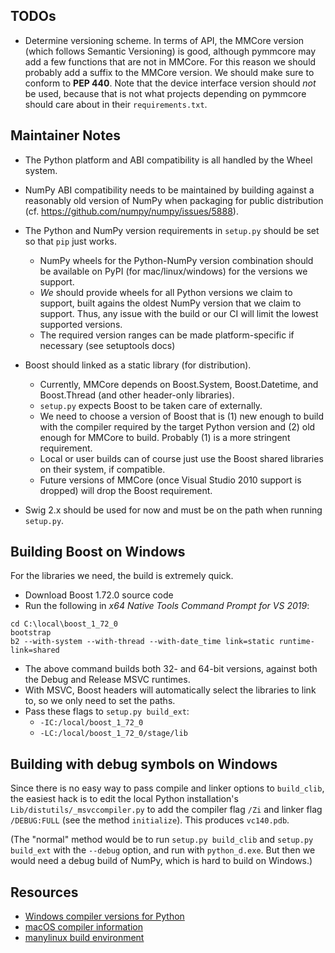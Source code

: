 TODOs
-----

- Determine versioning scheme. In terms of API, the MMCore version (which
  follows Semantic Versioning) is good, although pymmcore may add a few
  functions that are not in MMCore. For this reason we should probably add a
  suffix to the MMCore version. We should make sure to conform to **PEP 440**.
  Note that the device interface version should _not_ be used, because that is
  not what projects depending on pymmcore should care about in their
  `requirements.txt`.


Maintainer Notes
----------------

- The Python platform and ABI compatibility is all handled by the Wheel system.

- NumPy ABI compatibility needs to be maintained by building against a
  reasonably old version of NumPy when packaging for public distribution (cf.
  https://github.com/numpy/numpy/issues/5888).

- The Python and NumPy version requirements in `setup.py` should be set so that
  `pip` just works.
  - NumPy wheels for the Python-NumPy version combination should be available
    on PyPI (for mac/linux/windows) for the versions we support.
  - _We_ should provide wheels for all Python versions we claim to support,
    built agains the oldest NumPy version that we claim to support. Thus, any
    issue with the build or our CI will limit the lowest supported versions.
  - The required version ranges can be made platform-specific if necessary (see
    setuptools docs)

- Boost should linked as a static library (for distribution).
  - Currently, MMCore depends on Boost.System, Boost.Datetime, and Boost.Thread
    (and other header-only libraries).
  - `setup.py` expects Boost to be taken care of externally.
  - We need to choose a version of Boost that is (1) new enough to build with
    the compiler required by the target Python version and (2) old enough for
    MMCore to build. Probably (1) is a more stringent requirement.
  - Local or user builds can of course just use the Boost shared libraries on
    their system, if compatible.
  - Future versions of MMCore (once Visual Studio 2010 support is dropped) will
    drop the Boost requirement.

- Swig 2.x should be used for now and must be on the path when running
  `setup.py`.


Building Boost on Windows
-------------------------

For the libraries we need, the build is extremely quick.

- Download Boost 1.72.0 source code
- Run the following in _x64 Native Tools Command Prompt for VS 2019_:
```
cd C:\local\boost_1_72_0
bootstrap
b2 --with-system --with-thread --with-date_time link=static runtime-link=shared
```
- The above command builds both 32- and 64-bit versions, against both the Debug
  and Release MSVC runtimes.
- With MSVC, Boost headers will automatically select the libraries to link to,
  so we only need to set the paths.
- Pass these flags to `setup.py build_ext`:
  - `-IC:/local/boost_1_72_0`
  - `-LC:/local/boost_1_72_0/stage/lib`


Building with debug symbols on Windows
--------------------------------------

Since there is no easy way to pass compile and linker options to `build_clib`,
the easiest hack is to edit the local Python installation's
`Lib/distutils/_msvccompiler.py` to add the compiler flag `/Zi` and linker flag
`/DEBUG:FULL` (see the method `initialize`). This produces `vc140.pdb`.

(The "normal" method would be to run `setup.py build_clib` and `setup.py
build_ext` with the `--debug` option, and run with `python_d.exe`. But then we
would need a debug build of NumPy, which is hard to build on Windows.)


Resources
---------

- [Windows compiler versions for Python](https://wiki.python.org/moin/WindowsCompilers)
- [macOS compiler information](https://github.com/MacPython/wiki/wiki/Spinning-wheels)
- [manylinux build environment](https://github.com/pypa/manylinux)
